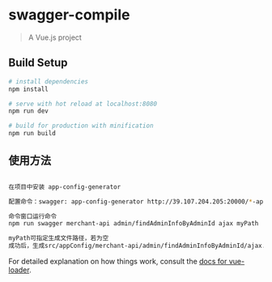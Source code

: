 # swagger-compile

> A Vue.js project

## Build Setup

``` bash
# install dependencies
npm install

# serve with hot reload at localhost:8080
npm run dev

# build for production with minification
npm run build
```

## 使用方法

``` bash

在项目中安装 app-config-generator

配置命令：swagger: app-config-generator http://39.107.204.205:20000/*-api/v2/api-docs

命令窗口运行命令
npm run swagger merchant-api admin/findAdminInfoByAdminId ajax myPath

myPath可指定生成文件路径，若为空
成功后，生成src/appConfig/merchant-api/admin/findAdminInfoByAdminId/ajax.json文件

```

For detailed explanation on how things work, consult the [docs for vue-loader](http://vuejs.github.io/vue-loader).

